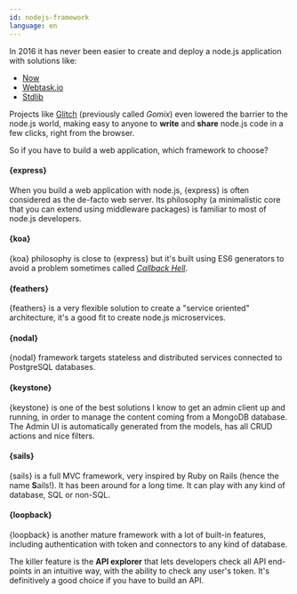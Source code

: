 ```yaml
---
id: nodejs-framework  
language: en
---
```


In 2016 it has never been easier to create and deploy a node.js application with solutions like:

* [Now](https://zeit.co/now)
* [Webtask.io](https://webtask.io/)
* [Stdlib](https://stdlib.com/)

Projects like [Glitch](https://glitch.com/) (previously called _Gomix_) even lowered the barrier to the node.js world, making easy to anyone to **write** and **share** node.js code in a few clicks, right from the browser.

So if you have to build a web application, which framework to choose?

#### {express}

When you build a web application with node.js, {express} is often considered as the de-facto web server.
Its philosophy (a minimalistic core that you can extend using middleware packages) is familiar to most of node.js developers.

#### {koa}

{koa} philosophy is close to {express} but it's built using ES6 generators to avoid a problem sometimes called _[ Callback Hell](https://www.sitepoint.com/saved-from-callback-hell/)_.

#### {feathers}

{feathers} is a very flexible solution to create a "service oriented" architecture, it's a good fit to create node.js microservices.

#### {nodal}

{nodal} framework targets stateless and distributed services connected to PostgreSQL databases.

#### {keystone}

{keystone} is one of the best solutions I know to get an admin client up and running, in order to manage the content coming from a MongoDB database.
The Admin UI is automatically generated from the models, has all CRUD actions and nice filters.

#### {sails}

{sails} is a full MVC framework, very inspired by Ruby on Rails (hence the name **S**ails!). It has been around for a long time. It can play with any kind of database, SQL or non-SQL.

#### {loopback}

{loopback} is another mature framework with a lot of built-in features, including authentication with token and connectors to any kind of database.

The killer feature is the **API explorer** that lets developers check all API end-points in an intuitive way, with the ability to check any user's token.
It's definitively a good choice if you have to build an API.

